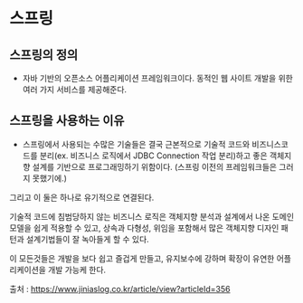 # 스프링

## 스프링의 정의
- 자바 기반의 오픈소스 어플리케이션 프레임워크이다. 동적인 웹 사이트 개발을 위한 여러 가지 서비스를 제공해준다.

 

## 스프링을 사용하는 이유
- 스프링에서 사용되는 수많은 기술들은 결국 근본적으로 기술적 코드와 비즈니스코드를 분리(ex. 비즈니스 로직에서 JDBC Connection 작업 분리)하고 좋은 객체지향 설계를 기반으로 프로그래밍하기 위함이다. (스프링 이전의 프레임워크들은 그러지 못했기에.)

그리고 이 둘은 하나로 유기적으로 연결된다.

기술적 코드에 침범당하지 않는 비즈니스 로직은 객체지향 분석과 설계에서 나온 도메인 모델을 쉽게 적용할 수 있고, 상속과 다형성, 위임을 포함해서 많은 객체지향 디자인 패턴과 설계기법들이 잘 녹아들게 할 수 있다.

이 모든것들은 개발을 보다 쉽고 즐겁게 만들고, 유지보수에 강하며 확장이 유연한 어플리케이션을 개발 가능케 한다.



출처 : https://www.jiniaslog.co.kr/article/view?articleId=356 
